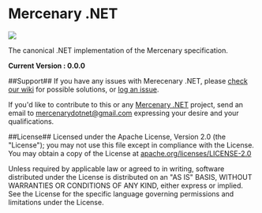 Mercenary .NET
==============

![](https://raw.githubusercontent.com/mercenary-dotnet/mercenary-core/master/mercenary-dotnet.png)

The canonical .NET implementation of the Mercenary specification.

**Current Version : 0.0.0**


##Support##
If you have any issues with Merecenary .NET, please [check our wiki](https://github.com/mercenary-dotnet/mercenary-core/wiki) for possible solutions, or [log an issue](https://github.com/mercenary-dotnet/mercenary-core/issues).

If you'd like to contribute to this or any [Mercenary .NET](https://github.com/mercenary-dotnet) project, send an email to [mercenarydotnet@gmail.com](mailto:mercenarydotnet@gmail.com) expressing your desire and your qualifications.

##License##
Licensed under the Apache License, Version 2.0 (the "License"); you may not use this file except in compliance with the License. You may obtain a copy of the License at [apache.org/licenses/LICENSE-2.0](http://www.apache.org/licenses/LICENSE-2.0)

Unless required by applicable law or agreed to in writing, software distributed under the License is distributed on an "AS IS" BASIS, WITHOUT WARRANTIES OR CONDITIONS OF ANY KIND, either express or implied. See the License for the specific language governing permissions and limitations under the License.